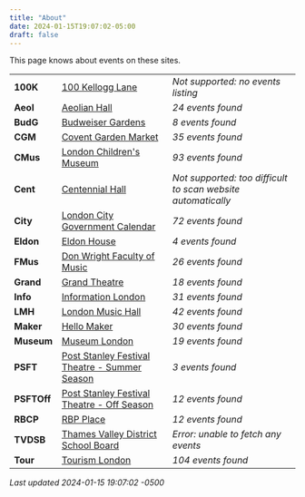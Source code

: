 ```yaml
---
title: "About"
date: 2024-01-15T19:07:02-05:00
draft: false
---
```


This page knows about events on these sites.

|   |       | |
|:--------------|:------|:--|
| **100K** | [100 Kellogg Lane]() | *Not supported: no events listing*
| **Aeol** | [Aeolian Hall](https://aeolianhall.ca/events/) | *24 events found*
| **BudG** | [Budweiser Gardens](https://www.budweisergardens.com/events) | *8 events found*
| **CGM** | [Covent Garden Market](https://coventmarket.com/events/) | *35 events found*
| **CMus** | [London Children's Museum](https://www.londonchildrensmuseum.ca/events) | *93 events found*
| **Cent** | [Centennial Hall]() | *Not supported: too difficult to scan website automatically*
| **City** | [London City Government Calendar](https://london.ca/government/calendar) | *72 events found*
| **Eldon** | [Eldon House](https://eldonhouse.ca/events/) | *4 events found*
| **FMus** | [Don Wright Faculty of Music](http://www.events.westernu.ca/events/music/) | *26 events found*
| **Grand** | [Grand Theatre](https://www.grandtheatre.com/events) | *18 events found*
| **Info** | [Information London](https://www.informationlondon.ca/Event/List) | *31 events found*
| **LMH** | [London Music Hall](http://londonmusichall.com/upcoming-events/) | *42 events found*
| **Maker** | [Hello Maker](https://www.hellomaker.ca/events) | *30 events found*
| **Museum** | [Museum London](https://museumlondon.ca/programs-events) | *19 events found*
| **PSFT** | [Post Stanley Festival Theatre - Summer Season](https://psft.ca/schedule/summer-season/) | *3 events found*
| **PSFTOff** | [Post Stanley Festival Theatre - Off Season](https://psft.ca/schedule/off-season-events/) | *12 events found*
| **RBCP** | [RBP Place](https://www.rbcplacelondon.com/events) | *12 events found*
| **TVDSB** | [Thames Valley District School Board](https://calendar.tvdsb.ca/) | *Error: unable to fetch any events*
| **Tour** | [Tourism London](https://www.londontourism.ca/events/all-events) | *104 events found*

_Last updated 2024-01-15 19:07:02 -0500_
